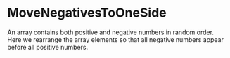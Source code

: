 # MoveNegativesToOneSide
An array contains both positive and negative numbers in random order. Here we rearrange  the array elements so that all negative numbers appear before all positive numbers.
